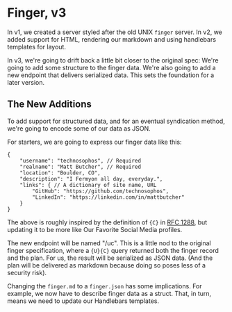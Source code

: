 # Finger, v3

In v1, we created a server styled after the old UNIX `finger` server.
In v2, we added support for HTML, rendering our markdown and using handlebars templates for layout.

In v3, we're going to drift back a little bit closer to the original spec: We're going to add some structure to the finger data. We're also going to add a new endpoint that delivers serialized data. This sets the foundation for a later version.

## The New Additions

To add support for structured data, and for an eventual syndication method, we're going to encode some of our data as JSON.

For starters, we are going to express our finger data like this:

```
{
    "username": "technosophos", // Required
    "realname": "Matt Butcher", // Required
    "location": "Boulder, CO",
    "description": "I Fermyon all day, everyday.",
    "links": { // A dictionary of site name, URL
        "GitHub": "https://github.com/technosophos",
        "LinkedIn": "https://linkedin.com/in/mattbutcher"
    }
}
```

The above is roughly inspired by the definition of `{C}` in [RFC 1288](https://www.rfc-editor.org/rfc/rfc1288), but updating it to be more like Our Favorite Social Media profiles.

The new endpoint will be named "/uc". This is a little nod to the original finger specification, where a `{U}{C}` query returned both the finger record and the plan. For us, the result will be serialized as JSON data. (And the plan will be delivered as markdown because doing so poses less of a security risk).

Changing the `finger.md` to a `finger.json` has some implications. For example, we now have to describe finger data as a struct. That, in turn, means we need to update our Handlebars templates.
